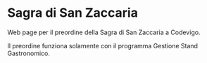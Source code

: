 # Sagra di San Zaccaria
Web page per il preordine della Sagra di San Zaccaria a Codevigo. 

Il preordine funziona solamente con il programma Gestione Stand Gastronomico.
